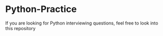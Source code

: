 # Python-Practice
If you are looking for Python interviewing questions, feel free to look into this repository
